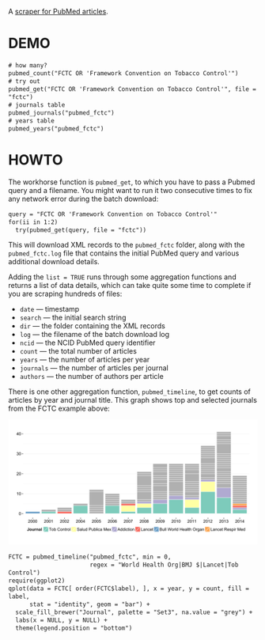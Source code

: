 A [scraper for PubMed articles](http://rpsychologist.com/how-to-download-complete-xml-records-from-pubmed-and-extract-data).

# DEMO

```{S}
# how many?
pubmed_count("FCTC OR 'Framework Convention on Tobacco Control'")
# try out
pubmed_get("FCTC OR 'Framework Convention on Tobacco Control'", file = "fctc")
# journals table
pubmed_journals("pubmed_fctc")
# years table
pubmed_years("pubmed_fctc")
```

# HOWTO

The workhorse function is `pubmed_get`, to which you have to pass a Pubmed query and a filename. You might want to run it two consecutive times to fix any network error during the batch download:

```{S}
query = "FCTC OR 'Framework Convention on Tobacco Control'"
for(ii in 1:2)
  try(pubmed_get(query, file = "fctc"))
```

This will download XML records to the `pubmed_fctc` folder, along with the `pubmed_fctc.log` file that contains the initial PubMed query and various additional download details.

Adding the `list = TRUE` runs through some aggregation functions and returns a list of data details, which can take quite some time to complete if you are scraping hundreds of files:

* `date` — timestamp
* `search` — the initial search string
* `dir` — the folder containing the XML records
* `log` — the filename of the batch download log
* `ncid` — the NCID PubMed query identifier
* `count` — the total number of articles
* `years` — the number of articles per year
* `journals` — the number of articles per journal
* `authors` — the number of authors per article

There is one other aggregation function, `pubmed_timeline`, to get counts of articles by year and journal title. This graph shows top and selected journals from the FCTC example above:

![](example.png)

```{S}
FCTC = pubmed_timeline("pubmed_fctc", min = 0,
                       regex = "World Health Org|BMJ $|Lancet|Tob Control")
require(ggplot2)
qplot(data = FCTC[ order(FCTC$label), ], x = year, y = count, fill = label,
      stat = "identity", geom = "bar") +
  scale_fill_brewer("Journal", palette = "Set3", na.value = "grey") +
  labs(x = NULL, y = NULL) +
  theme(legend.position = "bottom")
```